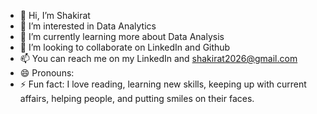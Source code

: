 - 👋 Hi, I’m Shakirat
- 👀 I’m interested in Data Analytics
- 🌱 I’m currently learning more about Data Analysis
- 💞️ I’m looking to collaborate on LinkedIn and Github
- 📫 You can reach me on my LinkedIn and shakirat2026@gmail.com
- 😄 Pronouns: 
- ⚡ Fun fact: I love reading, learning new skills, keeping up with current affairs, helping people, and putting smiles on their faces. 

<!---
SAOB2024/SAOB2024 is a ✨ special ✨ repository because its `README.md` (this file) appears on your GitHub profile.
You can click the Preview link to take a look at your changes.
--->
